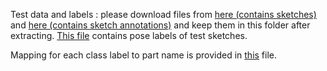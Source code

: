 Test data and labels : please download files from [here (contains sketches)](https://www.dropbox.com/s/xvewg2452x69k9f/PNG_untouched.zip?dl=0) and [here (contains sketch annotations)](https://www.dropbox.com/s/9ngidvtfbheylsq/test_GT.zip?dl=0) and keep them in this folder after extracting. [This file](https://github.com/val-iisc/sketch-parse/blob/master/exp-src/data/sketch-dataset/pose_test_labels.txt) contains pose labels of test sketches.


Mapping for each class label to part name is provided in [this](https://github.com/val-iisc/sketch-parse/blob/master/exp-src/data/sketch-dataset/Cls2Part.m) file.
